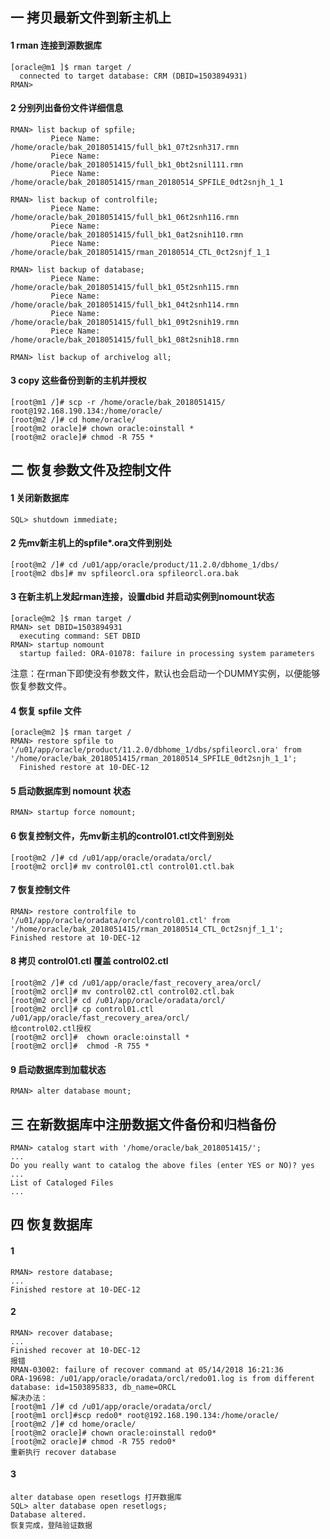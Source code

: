 ## 一 拷贝最新文件到新主机上
#### 1 rman 连接到源数据库
    [oracle@m1 ]$ rman target /
      connected to target database: CRM (DBID=1503894931)
    RMAN>
#### 2  分别列出备份文件详细信息
    RMAN> list backup of spfile;
             Piece Name: /home/oracle/bak_2018051415/full_bk1_07t2snh317.rmn
             Piece Name: /home/oracle/bak_2018051415/full_bk1_0bt2snil111.rmn
             Piece Name: /home/oracle/bak_2018051415/rman_20180514_SPFILE_0dt2snjh_1_1
             
    RMAN> list backup of controlfile;
             Piece Name: /home/oracle/bak_2018051415/full_bk1_06t2snh116.rmn
             Piece Name: /home/oracle/bak_2018051415/full_bk1_0at2snih110.rmn
             Piece Name: /home/oracle/bak_2018051415/rman_20180514_CTL_0ct2snjf_1_1
             
    RMAN> list backup of database;
             Piece Name: /home/oracle/bak_2018051415/full_bk1_05t2snh115.rmn
             Piece Name: /home/oracle/bak_2018051415/full_bk1_04t2snh114.rmn
             Piece Name: /home/oracle/bak_2018051415/full_bk1_09t2snih19.rmn
             Piece Name: /home/oracle/bak_2018051415/full_bk1_08t2snih18.rmn
             
    RMAN> list backup of archivelog all;
#### 3 copy 这些备份到新的主机并授权
    [root@m1 /]# scp -r /home/oracle/bak_2018051415/ root@192.168.190.134:/home/oracle/
    [root@m2 /]# cd home/oracle/
    [root@m2 oracle]# chown oracle:oinstall *
    [root@m2 oracle]# chmod -R 755 *

## 二 恢复参数文件及控制文件
#### 1 关闭新数据库
    SQL> shutdown immediate;
#### 2 先mv新主机上的spfile*.ora文件到别处
    [root@m2 /]# cd /u01/app/oracle/product/11.2.0/dbhome_1/dbs/
    [root@m2 dbs]# mv spfileorcl.ora spfileorcl.ora.bak
#### 3 在新主机上发起rman连接，设置dbid 并启动实例到nomount状态
    [oracle@m2 ]$ rman target /
    RMAN> set DBID=1503894931
      executing command: SET DBID
    RMAN> startup nomount
      startup failed: ORA-01078: failure in processing system parameters
 注意：在rman下即使没有参数文件，默认也会启动一个DUMMY实例，以便能够恢复参数文件。
#### 4  恢复 spfile 文件
    [oracle@m2 ]$ rman target /
    RMAN> restore spfile to '/u01/app/oracle/product/11.2.0/dbhome_1/dbs/spfileorcl.ora' from '/home/oracle/bak_2018051415/rman_20180514_SPFILE_0dt2snjh_1_1';
      Finished restore at 10-DEC-12 
#### 5 启动数据库到 nomount 状态
    RMAN> startup force nomount;
#### 6 恢复控制文件，先mv新主机的control01.ctl文件到别处
    [root@m2 /]# cd /u01/app/oracle/oradata/orcl/
    [root@m2 orcl]# mv control01.ctl control01.ctl.bak
#### 7 恢复控制文件
    RMAN> restore controlfile to '/u01/app/oracle/oradata/orcl/control01.ctl' from '/home/oracle/bak_2018051415/rman_20180514_CTL_0ct2snjf_1_1';
    Finished restore at 10-DEC-12
#### 8 拷贝 control01.ctl 覆盖 control02.ctl
    [root@m2 /]# cd /u01/app/oracle/fast_recovery_area/orcl/
    [root@m2 orcl]# mv control02.ctl control02.ctl.bak
    [root@m2 orcl]# cd /u01/app/oracle/oradata/orcl/
    [root@m2 orcl]# cp control01.ctl /u01/app/oracle/fast_recovery_area/orcl/
    给control02.ctl授权
    [root@m2 orcl]#  chown oracle:oinstall *
    [root@m2 orcl]#  chmod -R 755 *
#### 9 启动数据库到加载状态
    RMAN> alter database mount;
    
## 三  在新数据库中注册数据文件备份和归档备份
    RMAN> catalog start with '/home/oracle/bak_2018051415/';
    ...
    Do you really want to catalog the above files (enter YES or NO)? yes
    ...
    List of Cataloged Files
    ... 
## 四  恢复数据库
#### 1 
    RMAN> restore database;
    ...
    Finished restore at 10-DEC-12
#### 2
    RMAN> recover database;
    ...
    Finished recover at 10-DEC-12
    报错
    RMAN-03002: failure of recover command at 05/14/2018 16:21:36
    ORA-19698: /u01/app/oracle/oradata/orcl/redo01.log is from different database: id=1503895833, db_name=ORCL
    解决办法：
    [root@m1 /]# cd /u01/app/oracle/oradata/orcl/
    [root@m1 orcl]#scp redo0* root@192.168.190.134:/home/oracle/
    [root@m2 /]# cd home/oracle/
    [root@m2 oracle]# chown oracle:oinstall redo0*
    [root@m2 oracle]# chmod -R 755 redo0*
    重新执行 recover database
 #### 3
    alter database open resetlogs 打开数据库
    SQL> alter database open resetlogs;
    Database altered.
    恢复完成，登陆验证数据
